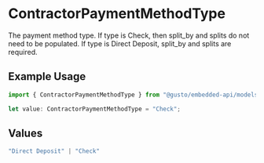 # ContractorPaymentMethodType

The payment method type. If type is Check, then split_by and splits do not need to be populated. If type is Direct Deposit, split_by and splits are required.

## Example Usage

```typescript
import { ContractorPaymentMethodType } from "@gusto/embedded-api/models/components/contractorpaymentmethod.js";

let value: ContractorPaymentMethodType = "Check";
```

## Values

```typescript
"Direct Deposit" | "Check"
```